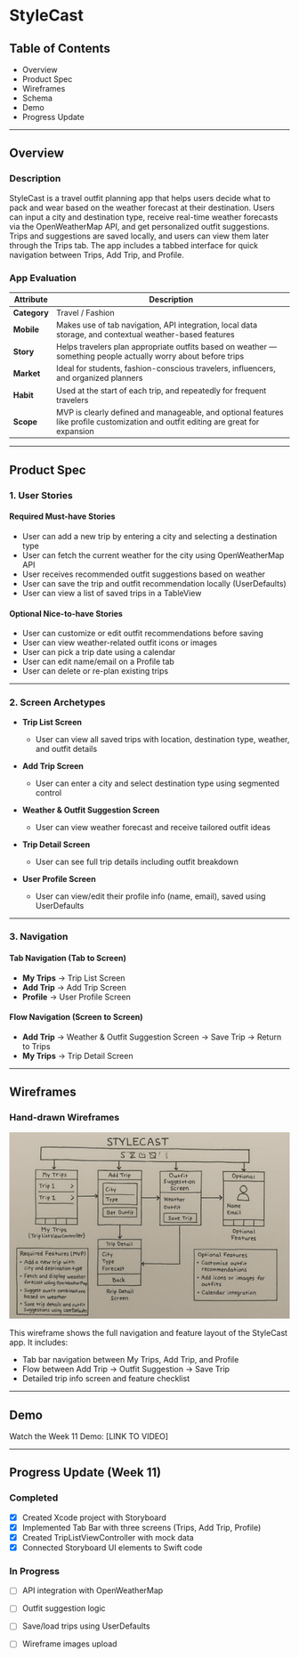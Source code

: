# StyleCast

## Table of Contents
- Overview
- Product Spec
- Wireframes
- Schema
- Demo
- Progress Update

---

## Overview

### Description
StyleCast is a travel outfit planning app that helps users decide what to pack and wear based on the weather forecast at their destination. Users can input a city and destination type, receive real-time weather forecasts via the OpenWeatherMap API, and get personalized outfit suggestions. Trips and suggestions are saved locally, and users can view them later through the Trips tab. The app includes a tabbed interface for quick navigation between Trips, Add Trip, and Profile.

### App Evaluation

| Attribute | Description |
|-----------|-------------|
| **Category** | Travel / Fashion |
| **Mobile** | Makes use of tab navigation, API integration, local data storage, and contextual weather-based features |
| **Story** | Helps travelers plan appropriate outfits based on weather — something people actually worry about before trips |
| **Market** | Ideal for students, fashion-conscious travelers, influencers, and organized planners |
| **Habit** | Used at the start of each trip, and repeatedly for frequent travelers |
| **Scope** | MVP is clearly defined and manageable, and optional features like profile customization and outfit editing are great for expansion |

---

## Product Spec

### 1. User Stories

#### Required Must-have Stories
- User can add a new trip by entering a city and selecting a destination type
- User can fetch the current weather for the city using OpenWeatherMap API
- User receives recommended outfit suggestions based on weather
- User can save the trip and outfit recommendation locally (UserDefaults)
- User can view a list of saved trips in a TableView

#### Optional Nice-to-have Stories
- User can customize or edit outfit recommendations before saving
- User can view weather-related outfit icons or images
- User can pick a trip date using a calendar
- User can edit name/email on a Profile tab
- User can delete or re-plan existing trips

---

### 2. Screen Archetypes

- **Trip List Screen**
  - User can view all saved trips with location, destination type, weather, and outfit details

- **Add Trip Screen**
  - User can enter a city and select destination type using segmented control

- **Weather & Outfit Suggestion Screen**
  - User can view weather forecast and receive tailored outfit ideas

- **Trip Detail Screen**
  - User can see full trip details including outfit breakdown

- **User Profile Screen**
  - User can view/edit their profile info (name, email), saved using UserDefaults

---

### 3. Navigation

#### Tab Navigation (Tab to Screen)
- **My Trips** → Trip List Screen  
- **Add Trip** → Add Trip Screen  
- **Profile** → User Profile Screen  

#### Flow Navigation (Screen to Screen)
- **Add Trip** → Weather & Outfit Suggestion Screen → Save Trip → Return to Trips
- **My Trips** → Trip Detail Screen

---
## Wireframes

### Hand-drawn Wireframes

![StyleCast Wireframe](stylecast_wireframe.png)

This wireframe shows the full navigation and feature layout of the StyleCast app. It includes:
- Tab bar navigation between My Trips, Add Trip, and Profile
- Flow between Add Trip → Outfit Suggestion → Save Trip
- Detailed trip info screen and feature checklist

---

## Demo

Watch the Week 11 Demo: [LINK TO VIDEO]

---

## Progress Update (Week 11)

### Completed
- [x] Created Xcode project with Storyboard
- [x] Implemented Tab Bar with three screens (Trips, Add Trip, Profile)
- [x] Created TripListViewController with mock data
- [x] Connected Storyboard UI elements to Swift code

### In Progress
- [ ] API integration with OpenWeatherMap
- [ ] Outfit suggestion logic
- [ ] Save/load trips using UserDefaults
- [ ] Wireframe images upload


